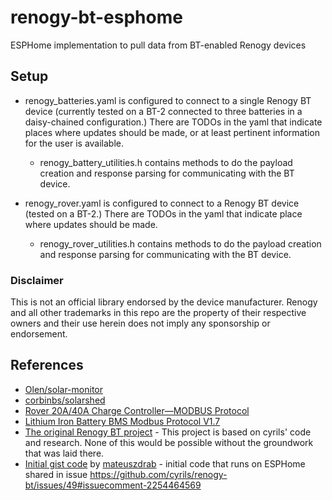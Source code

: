 # renogy-bt-esphome
ESPHome implementation to pull data from BT-enabled Renogy devices

## Setup
- renogy_batteries.yaml is configured to connect to a single Renogy BT device (currently tested on a BT-2 connected to three batteries in a daisy-chained configuration.) There are TODOs in the yaml that indicate places where updates should be made, or at least pertinent information for the user is available.

  - renogy_battery_utilities.h contains methods to do the payload creation and response parsing for communicating with the BT device.


- renogy_rover.yaml is configured to connect to a Renogy BT device (tested on a BT-2.) There are TODOs in the yaml that indicate place where updates should be made.

  - renogy_rover_utilities.h contains methods to do the payload creation and response parsing for communicating with the BT device.

### Disclaimer

This is not an official library endorsed by the device manufacturer. Renogy and all other trademarks in this repo are the property of their respective owners and their use herein does not imply any sponsorship or endorsement.

## References
 - [Olen/solar-monitor](https://github.com/Olen/solar-monitor)
 - [corbinbs/solarshed](https://github.com/corbinbs/solarshed)
 - [Rover 20A/40A Charge Controller—MODBUS Protocol](https://github.com/cyrils/renogy-bt/files/12787920/ROVER.MODBUS.pdf)
 - [Lithium Iron Battery BMS Modbus Protocol V1.7](https://github.com/cyrils/renogy-bt/files/12444500/Lithium.Iron.Battery.BMS.Modbus.Protocol.V1.7.zh-CN.en.1.pdf)
 - [The original Renogy BT project](https://github.com/cyrils/renogy-bt) - This project is based on cyrils' code and research. None of this would be possible without the groundwork that was laid there.
 - [Initial gist code](https://gist.github.com/mateuszdrab/922c760582fce29d63608a1a405c541b) by [mateuszdrab](https://github.com/mateuszdrab) - initial code that runs on ESPHome shared in issue https://github.com/cyrils/renogy-bt/issues/49#issuecomment-2254464569
